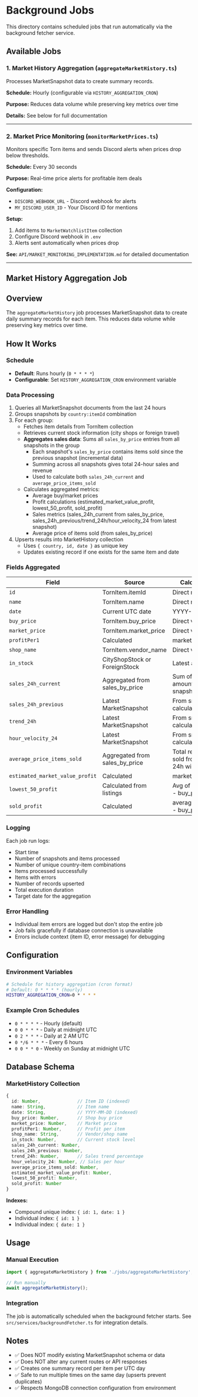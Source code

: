 # Background Jobs

This directory contains scheduled jobs that run automatically via the background fetcher service.

## Available Jobs

### 1. Market History Aggregation (`aggregateMarketHistory.ts`)

Processes MarketSnapshot data to create summary records.

**Schedule:** Hourly (configurable via `HISTORY_AGGREGATION_CRON`)

**Purpose:** Reduces data volume while preserving key metrics over time

**Details:** See below for full documentation

---

### 2. Market Price Monitoring (`monitorMarketPrices.ts`)

Monitors specific Torn items and sends Discord alerts when prices drop below thresholds.

**Schedule:** Every 30 seconds

**Purpose:** Real-time price alerts for profitable item deals

**Configuration:**
- `DISCORD_WEBHOOK_URL` - Discord webhook for alerts
- `MY_DISCORD_USER_ID` - Your Discord ID for mentions

**Setup:**
1. Add items to `MarketWatchlistItem` collection
2. Configure Discord webhook in `.env`
3. Alerts sent automatically when prices drop

**See:** `API/MARKET_MONITORING_IMPLEMENTATION.md` for detailed documentation

---

## Market History Aggregation Job

## Overview
The `aggregateMarketHistory` job processes MarketSnapshot data to create daily summary records for each item. This reduces data volume while preserving key metrics over time.

## How It Works

### Schedule
- **Default**: Runs hourly (`0 * * * *`)
- **Configurable**: Set `HISTORY_AGGREGATION_CRON` environment variable

### Data Processing
1. Queries all MarketSnapshot documents from the last 24 hours
2. Groups snapshots by `country:itemId` combination
3. For each group:
   - Fetches item details from TornItem collection
   - Retrieves current stock information (city shops or foreign travel)
   - **Aggregates sales data**: Sums all `sales_by_price` entries from all snapshots in the group
     - Each snapshot's `sales_by_price` contains items sold since the previous snapshot (incremental data)
     - Summing across all snapshots gives total 24-hour sales and revenue
     - Used to calculate both `sales_24h_current` and `average_price_items_sold`
   - Calculates aggregated metrics:
     - Average buy/market prices
     - Profit calculations (estimated_market_value_profit, lowest_50_profit, sold_profit)
     - Sales metrics (sales_24h_current from sales_by_price, sales_24h_previous/trend_24h/hour_velocity_24 from latest snapshot)
     - Average price of items sold (from sales_by_price)
4. Upserts results into MarketHistory collection
   - Uses `{ country, id, date }` as unique key
   - Updates existing record if one exists for the same item and date

### Fields Aggregated

| Field | Source | Calculation Method |
|-------|--------|-------------------|
| `id` | TornItem.itemId | Direct mapping |
| `name` | TornItem.name | Direct mapping |
| `date` | Current UTC date | YYYY-MM-DD format |
| `buy_price` | TornItem.buy_price | Direct value |
| `market_price` | TornItem.market_price | Direct value |
| `profitPer1` | Calculated | market_price - buy_price |
| `shop_name` | TornItem.vendor_name | Direct value |
| `in_stock` | CityShopStock or ForeignStock | Latest available stock |
| `sales_24h_current` | Aggregated from sales_by_price | Sum of all sales_by_price amounts from all snapshots in 24h window |
| `sales_24h_previous` | Latest MarketSnapshot | From snapshot's pre-calculated value |
| `trend_24h` | Latest MarketSnapshot | From snapshot's pre-calculated value |
| `hour_velocity_24` | Latest MarketSnapshot | From snapshot's pre-calculated value |
| `average_price_items_sold` | Aggregated from sales_by_price | Total revenue / total items sold from all snapshots in 24h window |
| `estimated_market_value_profit` | Calculated | market_price - buy_price |
| `lowest_50_profit` | Calculated from listings | Avg of lowest 50 listings - buy_price |
| `sold_profit` | Calculated | average_price_items_sold - buy_price |

### Logging
Each job run logs:
- Start time
- Number of snapshots and items processed
- Number of unique country-item combinations
- Items processed successfully
- Items with errors
- Number of records upserted
- Total execution duration
- Target date for the aggregation

### Error Handling
- Individual item errors are logged but don't stop the entire job
- Job fails gracefully if database connection is unavailable
- Errors include context (item ID, error message) for debugging

## Configuration

### Environment Variables
```bash
# Schedule for history aggregation (cron format)
# Default: 0 * * * * (hourly)
HISTORY_AGGREGATION_CRON=0 * * * *
```

### Example Cron Schedules
- `0 * * * *` - Hourly (default)
- `0 0 * * *` - Daily at midnight UTC
- `0 2 * * *` - Daily at 2 AM UTC
- `0 */6 * * *` - Every 6 hours
- `0 0 * * 0` - Weekly on Sunday at midnight UTC

## Database Schema

### MarketHistory Collection
```typescript
{
  id: Number,              // Item ID (indexed)
  name: String,            // Item name
  date: String,            // YYYY-MM-DD (indexed)
  buy_price: Number,       // Shop buy price
  market_price: Number,    // Market price
  profitPer1: Number,      // Profit per item
  shop_name: String,       // Vendor/shop name
  in_stock: Number,        // Current stock level
  sales_24h_current: Number,
  sales_24h_previous: Number,
  trend_24h: Number,       // Sales trend percentage
  hour_velocity_24: Number, // Sales per hour
  average_price_items_sold: Number,
  estimated_market_value_profit: Number,
  lowest_50_profit: Number,
  sold_profit: Number
}
```

**Indexes:**
- Compound unique index: `{ id: 1, date: 1 }`
- Individual index: `{ id: 1 }`
- Individual index: `{ date: 1 }`

## Usage

### Manual Execution
```typescript
import { aggregateMarketHistory } from './jobs/aggregateMarketHistory';

// Run manually
await aggregateMarketHistory();
```

### Integration
The job is automatically scheduled when the background fetcher starts. See `src/services/backgroundFetcher.ts` for integration details.

## Notes

- ✅ Does NOT modify existing MarketSnapshot schema or data
- ✅ Does NOT alter any current routes or API responses
- ✅ Creates one summary record per item per UTC day
- ✅ Safe to run multiple times on the same day (upserts prevent duplicates)
- ✅ Respects MongoDB connection configuration from environment
